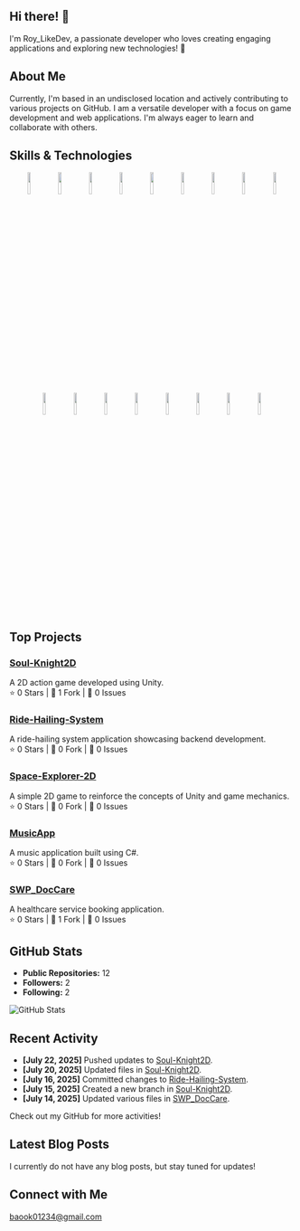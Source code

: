 ## Hi there! 👋

I'm Roy_LikeDev, a passionate developer who loves creating engaging applications and exploring new technologies! 🚀

## About Me

Currently, I'm based in an undisclosed location and actively contributing to various projects on GitHub. I am a versatile developer with a focus on game development and web applications. I'm always eager to learn and collaborate with others.

## Skills & Technologies

<p align="center">
  <img src="https://github.com/user-attachments/assets/4089f5b1-b0de-4c72-8005-8dd1edb70453" width="10%" />
  <img src="https://github.com/user-attachments/assets/9b3a142f-366d-4b81-aa2e-29b1f3ba88f7" width="10%" />
  <img src="https://github.com/user-attachments/assets/d15646ad-dced-4f06-8cd7-8b581cd074e3" width="10%" />
  <img src="https://github.com/user-attachments/assets/63877986-102c-48a8-a80a-5e0986050597" width="10%" />
  <img src="https://github.com/user-attachments/assets/e5e0f4e2-b18b-4e87-a5e4-154226817341" width="10%" />
  <img src="https://github.com/user-attachments/assets/2e5c7203-b95c-43eb-ac1f-8ae814fc3a35" width="10%" />
  <img src="https://github.com/user-attachments/assets/dbf0c675-dd4b-49d2-855f-387a0d4f01eb" width="10%" />
  <img src="https://github.com/user-attachments/assets/27a3a436-a450-4ed4-8bfa-a8f5aab2aee8" width="10%" />
  <img src="https://github.com/user-attachments/assets/5ec3ca68-54ee-41ab-a15c-405c2d3ad9b0" width="10%" />
  <img src="https://github.com/user-attachments/assets/b423d8b4-e070-4586-b4b7-ad22e57ba888" width="10%" />
  <img src="https://github.com/user-attachments/assets/625df8c1-4353-4428-a8d0-b42da4d22be9" width="10%" />
  <img src="https://github.com/user-attachments/assets/b04bb28c-c3c8-4ac2-bfbe-65f860be0268" width="10%" />
  <img src="https://github.com/user-attachments/assets/7cd9de4f-b7e3-4b3a-800e-47e64589dbdf" width="10%" />
  <img src="https://github.com/user-attachments/assets/33878118-2bdd-43d5-8811-0ec09f9d0618" width="10%" />
  <img src="https://github.com/user-attachments/assets/f75b0514-3e4f-4d8d-a565-ca43608b0d1a" width="10%" />
  <img src="https://github.com/user-attachments/assets/edeb727f-6d6d-4cc6-9f0c-bc329bca9ffd" width="10%" />
  <img src="https://github.com/user-attachments/assets/84701b76-2ede-40c3-bcbd-35ac0ad004b8" width="10%" />
</p>



## Top Projects

### [Soul-Knight2D](https://github.com/Roy-DevDao/Soul-Knight2D)  
A 2D action game developed using Unity.  
⭐ 0 Stars | 🍴 1 Fork | 🐛 0 Issues  

### [Ride-Hailing-System](https://github.com/Roy-DevDao/Ride-Hailing-System)  
A ride-hailing system application showcasing backend development.  
⭐ 0 Stars | 🍴 0 Fork | 🐛 0 Issues  

### [Space-Explorer-2D](https://github.com/Roy-DevDao/Space-Explorer-2D)  
A simple 2D game to reinforce the concepts of Unity and game mechanics.  
⭐ 0 Stars | 🍴 0 Fork | 🐛 0 Issues  

### [MusicApp](https://github.com/Roy-DevDao/MusicApp)  
A music application built using C#.  
⭐ 0 Stars | 🍴 0 Fork | 🐛 0 Issues  

### [SWP_DocCare](https://github.com/Roy-DevDao/SWP_DocCare)  
A healthcare service booking application.  
⭐ 0 Stars | 🍴 1 Fork | 🐛 0 Issues

## GitHub Stats

- **Public Repositories:** 12  
- **Followers:** 2  
- **Following:** 2  

![GitHub Stats](https://github-readme-stats.vercel.app/api?username=Roy-DevDao&show_icons=true&theme=radical)

## Recent Activity

- **[July 22, 2025]** Pushed updates to [Soul-Knight2D](https://github.com/Roy-DevDao/Soul-Knight2D).  
- **[July 20, 2025]** Updated files in [Soul-Knight2D](https://github.com/Roy-DevDao/Soul-Knight2D).  
- **[July 16, 2025]** Committed changes to [Ride-Hailing-System](https://github.com/Roy-DevDao/Ride-Hailing-System).  
- **[July 15, 2025]** Created a new branch in [Soul-Knight2D](https://github.com/Roy-DevDao/Soul-Knight2D).  
- **[July 14, 2025]** Updated various files in [SWP_DocCare](https://github.com/Roy-DevDao/SWP_DocCare).  

Check out my GitHub for more activities!

## Latest Blog Posts

I currently do not have any blog posts, but stay tuned for updates!

## Connect with Me

baook01234@gmail.com
